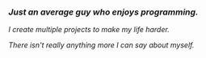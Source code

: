 ### *Just an average guy who enjoys programming.*

*I create multiple projects to make my life harder.*

*There isn't really anything more I can say about myself.*
